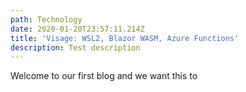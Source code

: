 ```yaml
---
path: Technology
date: 2020-01-20T23:57:11.214Z
title: 'Visage: WSL2, Blazor WASM, Azure Functions'
description: Test description
---
```

Welcome to our first blog and we want this to 
